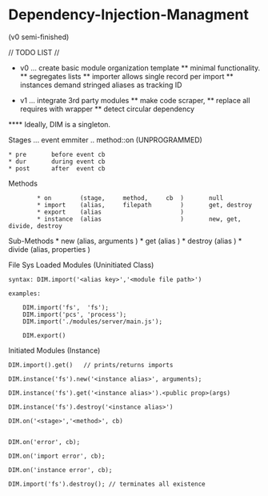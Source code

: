 # Dependency-Injection-Managment    

(v0 semi-finished)

// TODO LIST //

* v0 ... create basic module organization template
** minimal functionality.
** segregates lists
** importer allows single record per import
** instances demand stringed aliases as tracking ID

* v1 ... integrate 3rd party modules 
** make code scraper, 
** replace all requires with wrapper
** detect circular dependency




**** Ideally, DIM is a singleton.


Stages  ... event emmiter .. method::on                     (UNPROGRAMMED)

    * pre       before event cb
    * dur       during event cb
    * post      after  event cb

Methods
            <name>      <params>                        <sub-methods>

            * on        (stage,     method,     cb  )       null
            * import    (alias,     filepath        )       get, destroy  
            * export    (alias                      )       
            * instance  (alias                      )       new, get, divide, destroy

Sub-Methods
            * new       (alias,     arguments       )
            * get       (alias                      )
            * destroy   (alias                      )
            * divide    (alias,     properties      )


File Sys Loaded Modules     (Uninitiated Class)

    syntax: DIM.import('<alias key>','<module file path>')

    examples:

        DIM.import('fs',  'fs');
        DIM.import('pcs', 'process');
        DIM.import('./modules/server/main.js');

        DIM.export()


Initiated Modules           (Instance)

    DIM.import().get()   // prints/returns imports

    DIM.instance('fs').new('<instance alias>', arguments);

    DIM.instance('fs').get('<instance alias>').<public prop>(args)

    DIM.instance('fs').destroy('<instance alias>')

    DIM.on('<stage>','<method>', cb)
    

    DIM.on('error', cb);

    DIM.on('import error', cb);

    DIM.on('instance error', cb);

    DIM.import('fs').destroy(); // terminates all existence
